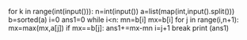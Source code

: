 for k in range(int(input())):
    n=int(input())
    a=list(map(int,input().split()))
    b=sorted(a)
    i=0
    ans1=0
    while i<n:
        mn=b[i]
        mx=b[i]
        for j in range(i,n+1):
            mx=max(mx,a[j])
            if mx==b[j]:
                ans1+=mx-mn
                i=j+1
                break
    print (ans1)
